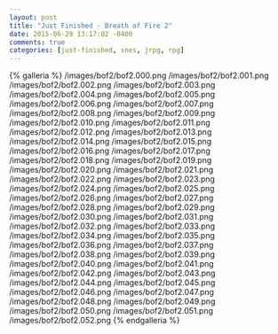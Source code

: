 ```yaml
---
layout: post
title: "Just Finished - Breath of Fire 2"
date: 2015-06-29 13:17:02 -0400
comments: true
categories: [just-finished, snes, jrpg, rpg]
---
```


{% galleria %}
/images/bof2/bof2.000.png
/images/bof2/bof2.001.png
/images/bof2/bof2.002.png
/images/bof2/bof2.003.png
/images/bof2/bof2.004.png
/images/bof2/bof2.005.png
/images/bof2/bof2.006.png
/images/bof2/bof2.007.png
/images/bof2/bof2.008.png
/images/bof2/bof2.009.png
/images/bof2/bof2.010.png
/images/bof2/bof2.011.png
/images/bof2/bof2.012.png
/images/bof2/bof2.013.png
/images/bof2/bof2.014.png
/images/bof2/bof2.015.png
/images/bof2/bof2.016.png
/images/bof2/bof2.017.png
/images/bof2/bof2.018.png
/images/bof2/bof2.019.png
/images/bof2/bof2.020.png
/images/bof2/bof2.021.png
/images/bof2/bof2.022.png
/images/bof2/bof2.023.png
/images/bof2/bof2.024.png
/images/bof2/bof2.025.png
/images/bof2/bof2.026.png
/images/bof2/bof2.027.png
/images/bof2/bof2.028.png
/images/bof2/bof2.029.png
/images/bof2/bof2.030.png
/images/bof2/bof2.031.png
/images/bof2/bof2.032.png
/images/bof2/bof2.033.png
/images/bof2/bof2.034.png
/images/bof2/bof2.035.png
/images/bof2/bof2.036.png
/images/bof2/bof2.037.png
/images/bof2/bof2.038.png
/images/bof2/bof2.039.png
/images/bof2/bof2.040.png
/images/bof2/bof2.041.png
/images/bof2/bof2.042.png
/images/bof2/bof2.043.png
/images/bof2/bof2.044.png
/images/bof2/bof2.045.png
/images/bof2/bof2.046.png
/images/bof2/bof2.047.png
/images/bof2/bof2.048.png
/images/bof2/bof2.049.png
/images/bof2/bof2.050.png
/images/bof2/bof2.051.png
/images/bof2/bof2.052.png
{% endgalleria %}
